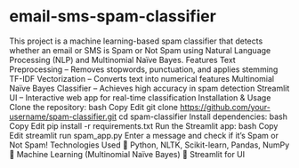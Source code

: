 # email-sms-spam-classifier
This project is a machine learning-based spam classifier that detects whether an email or SMS is Spam or Not Spam using Natural Language Processing (NLP) and Multinomial Naïve Bayes.
Features
Text Preprocessing – Removes stopwords, punctuation, and applies stemming
TF-IDF Vectorization – Converts text into numerical features
Multinomial Naïve Bayes Classifier – Achieves high accuracy in spam detection
Streamlit UI – Interactive web app for real-time classification
Installation & Usage
Clone the repository:
bash
Copy
Edit
git clone https://github.com/your-username/spam-classifier.git
cd spam-classifier
Install dependencies:
bash
Copy
Edit
pip install -r requirements.txt
Run the Streamlit app:
bash
Copy
Edit
streamlit run spam_app.py
Enter a message and check if it’s Spam or Not Spam!
Technologies Used
🔹 Python, NLTK, Scikit-learn, Pandas, NumPy
🔹 Machine Learning (Multinomial Naïve Bayes)
🔹 Streamlit for UI
